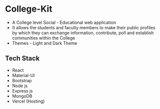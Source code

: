 # College-Kit

- A College level Social - Educational web application
- It allows the students and faculty members to make their public profiles by which they can exchange information, contribute, poll and establish communities within the College
- Themes - Light and Dark Theme

## Tech Stack

- React
- Material-UI
- Bootstrap
- Node js
- Express js
- MongoDB
- Vercel (Hosting)
